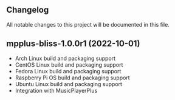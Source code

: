 ## Changelog

All notable changes to this project will be documented in this file.

## mpplus-bliss-1.0.0r1 (2022-10-01)
* Arch Linux build and packaging support
* CentOS Linux build and packaging support
* Fedora Linux build and packaging support
* Raspberry Pi OS build and packaging support
* Ubuntu Linux build and packaging support
* Integration with MusicPlayerPlus 
